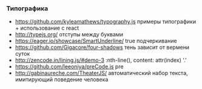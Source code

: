 ### Типографика

+ https://github.com/kyleamathews/typography.js примеры типографики + использование с react
+ http://typejs.org/ отступы между буквами
+ https://eager.io/showcase/SmartUnderline/ true подчеркивание
+ https://github.com/Gigacore/four-shadows тень зависит от вермени суток
+ http://zencode.in/lining.js/#demo-3 :nth-line(), content: attr(index) '.'
+ https://github.com/leeoniya/preCode.js pre
+ http://gabinaureche.com/TheaterJS/ автоматический набор текста, имитирующий поведение человека
